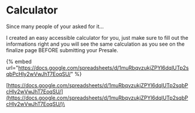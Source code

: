 # Calculator

Since many people of your asked for it...

I created an easy accessible calculator for you, just make sure to fill out the informations right and you will see the same calculation as you see on the finalize page BEFORE submitting your Presale.

{% embed url="https://docs.google.com/spreadsheets/d/1muRbqvzukjZPYl6dqlUTp2sqbPcHly2wVwJhT7EoqSU/" %}

[https://docs.google.com/spreadsheets/d/1muRbqvzukjZPYl6dqlUTp2sqbPcHly2wVwJhT7EoqSU/](https://docs.google.com/spreadsheets/d/1muRbqvzukjZPYl6dqlUTp2sqbPcHly2wVwJhT7EoqSU/)\
